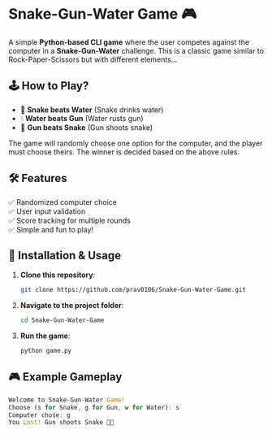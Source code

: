 # Snake-Gun-Water Game 🎮  

A simple **Python-based CLI game** where the user competes against the computer in a **Snake-Gun-Water** challenge. This is a classic game similar to Rock-Paper-Scissors but with different elements...

## 🕹️ How to Play?  
- 🐍 **Snake beats Water** (Snake drinks water)  
- 💧 **Water beats Gun** (Water rusts gun)  
- 🔫 **Gun beats Snake** (Gun shoots snake)  

The game will randomly choose one option for the computer, and the player must choose theirs. The winner is decided based on the above rules.  

## 🛠️ Features  
✅ Randomized computer choice  
✅ User input validation  
✅ Score tracking for multiple rounds  
✅ Simple and fun to play!  

## 🚀 Installation & Usage  
1. **Clone this repository**:  
   ```bash
   git clone https://github.com/prav0106/Snake-Gun-Water-Game.git

2. **Navigate to the project folder**:  
   ```bash
   cd Snake-Gun-Water-Game

3. **Run the game**:  
   ```bash
   python game.py
   
## 🎮 Example Gameplay
   ```rust
  Welcome to Snake-Gun-Water Game!
  Choose (s for Snake, g for Gun, w for Water): s
  Computer chose: g
  You Lost! Gun shoots Snake 🔫🐍

